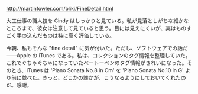 http://martinfowler.com/bliki/FineDetail.html

大工仕事の職人技を Cindy はしっかりと見ている。私が見落としがちな細かなところまで、彼女は注意して見ていると思う。目には見えにくいが、実はものすごく手の込んだものは特に高く評価している。

今朝、私もそんな "fine detail" に気が付いた。ただし、ソフトウェアでの話だ——Apple の iTunes である。私は、コレクションのタグ情報を整理していた。これでぐちゃぐちゃになっていたベートーベンのタグ情報がきれいになった。そのとき、iTunes は 'Piano Sonata No.8 in Cm' を 'Piano Sonata No.10 in G' より前に並べた。きっと、どこかの誰かが、こうなるようにしておいてくれたのだ。感謝。
